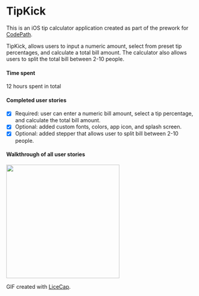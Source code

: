 # TipKick
This is an iOS tip calculator application created as part of the prework for [CodePath](http://codepath.com/).

TipKick, allows users to input a numeric amount, select from preset tip percentages, and calculate a total bill amount. The calculator also allows users to split the total bill between 2-10 people. 

#### Time spent
12 hours spent in total

#### Completed user stories

* [x] Required: user can enter a numeric bill amount, select a tip percentage, and calculate the total bill amount. 
* [x] Optional: added custom fonts, colors, app icon, and splash screen. 
* [x] Optional: added stepper that allows user to split bill between 2-10 people.

#### Walkthrough of all user stories

<img src="https://i.imgur.com/1PmThRo.gif" alt="" width="300"> 

GIF created with [LiceCap](http://www.cockos.com/licecap/).
